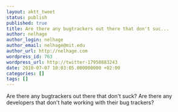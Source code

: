 ```yaml
---
layout: aktt_tweet
status: publish
published: true
title: Are there any bugtrackers out there that don't suc...
author: nelhage
author_login: nelhage
author_email: nelhage@mit.edu
author_url: http://nelhage.com
wordpress_id: 763
wordpress_url: http://twitter-17950883243
date: 2010-07-07 10:03:05.000000000 +02:00
categories: []
tags: []
---
```

Are there any bugtrackers out there that don't suck? Are there any developers that don't hate working with their bug trackers?
